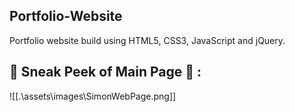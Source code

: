 ## Portfolio-Website
Portfolio website build using HTML5, CSS3, JavaScript and jQuery.

## 📌 Sneak Peek of Main Page 🙈 :
![[.\assets\images\SimonWebPage.png]]


<!-- <h2>📬 Contact</h2>


If you want to contact me, you can reach me through below handles.

&nbsp;&nbsp;<a href="https://www.linkedin.com/in/simon-jan-47097b238/"><img src="https://www.felberpr.com/wp-content/uploads/linkedin-logo.png" width="30"></img></a>

© 2022 Jigar Sable


[![forthebadge](https://forthebadge.com/images/badges/built-with-love.svg)](https://forthebadge.com) -->
